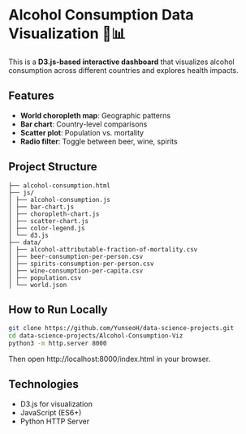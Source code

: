 # Alcohol Consumption Data Visualization 🥂📊

This is a **D3.js-based interactive dashboard** that visualizes alcohol consumption across different countries and explores health impacts.

## Features
-  **World choropleth map**: Geographic patterns
-  **Bar chart**: Country-level comparisons
-  **Scatter plot**: Population vs. mortality
-  **Radio filter**: Toggle between beer, wine, spirits

##  Project Structure
```
├── alcohol-consumption.html
├── js/
│ ├── alcohol-consumption.js
│ ├── bar-chart.js
│ ├── choropleth-chart.js
│ ├── scatter-chart.js
│ ├── color-legend.js
│ └── d3.js
├── data/
│ ├── alcohol-attributable-fraction-of-mortality.csv
│ ├── beer-consumption-per-person.csv
│ ├── spirits-consumption-per-person.csv
│ ├── wine-consumption-per-capita.csv
│ ├── population.csv
│ └── world.json
```

##  How to Run Locally
```bash
git clone https://github.com/YunseoH/data-science-projects.git
cd data-science-projects/Alcohol-Consumption-Viz
python3 -m http.server 8000
```
Then open http://localhost:8000/index.html in your browser.

## Technologies

- D3.js for visualization
- JavaScript (ES6+)
- Python HTTP Server
